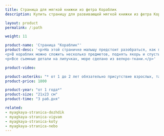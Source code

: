 ```yaml
---
title: Страница для мягкой книжки из фетра Кораблик
description: Купить страницу для развивающей мягкой книжки из фетра Кораблик в магазине KiddyTrick

layout: product
permalink: /:path

weight: 11

product-name: 'Страница "Кораблик"'
product-desc: '<p>На этой страничке малышу предстоит разобраться, как предметы взаимодействуют с водой. Тонет ли яблоко и резиновый мячик? А ботинок и чашка? Боится ли кот воды? Если ребенок не знает этого, можно вместе с ним провести небольшой эксперимент - достаточно набрать немного воды в ванну.</p>
<p>В кораблик можно сложить несколько предметов, поднять якорь и спустить паруса. На дне моря расположились кораллы, которые при любой опасности прячутся в рифе.</p>
<p>Все съемные детали на липучках, море сделано из велкро-ткани.</p>'

product-video:

product-asteriks: "* от 1 до 2 лет обязательно присутствие взрослых, так как на страничке присутствуют  мелкие детали, которые очень старательные детки могут проглотить."
product-price: 1800

product-year: "от 1 года*"
product-size: "21х23 см"
product-time: "3 раб.дня"

related:
- myagkaya-stranica-dozhdik
- myagkaya-stranica-vigvam
- myagkaya-stranica-koty
- myagkaya-stranica-nebo
---
```

	